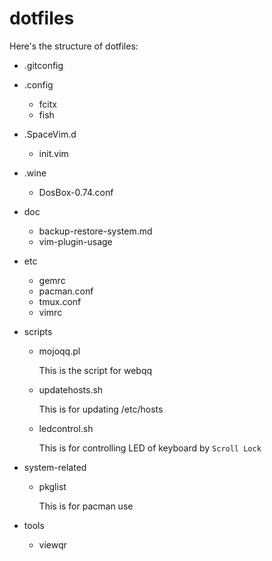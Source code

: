 # dotfiles

Here's the structure of dotfiles:

- .gitconfig
- .config
    - fcitx
    - fish
- .SpaceVim.d
    - init.vim
- .wine
    - DosBox-0.74.conf
- doc
    - backup-restore-system.md
    - vim-plugin-usage

- etc
    - gemrc
    - pacman.conf
    - tmux.conf
    - vimrc
- scripts
    - mojoqq.pl

        This is the script for webqq

    - updatehosts.sh

        This is for updating /etc/hosts

    - ledcontrol.sh

        This is for controlling LED of keyboard by `Scroll Lock` 
- system-related
    - pkglist
        
        This is for pacman use

- tools
    - viewqr
